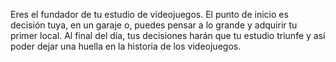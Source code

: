 Eres el fundador de tu estudio de videojuegos. El punto de inicio es decisión tuya, en un garaje o, puedes pensar a lo grande y adquirir tu primer local. Al final del día, tus decisiones harán que tu estudio triunfe y así poder dejar una huella en la historia de los videojuegos.
